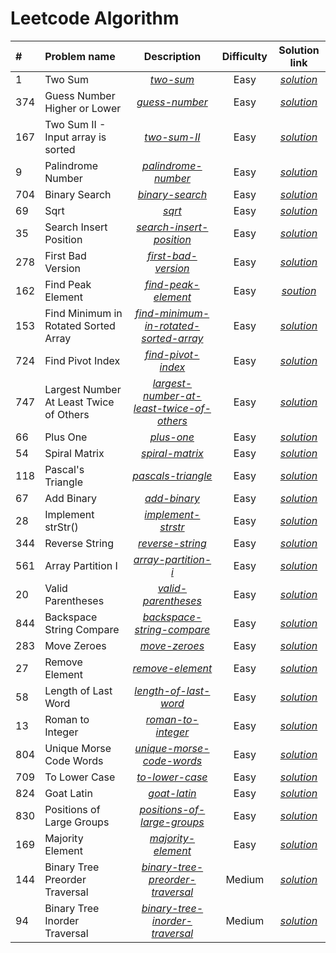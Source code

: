 # Leetcode Algorithm

|   #  | Problem name | Description | Difficulty | Solution link |
| :--- | :----------- | :---------: | :--------: | :-----------: |
|   1  | Two Sum | [*two-sum*](https://leetcode.com/problems/two-sum/) | Easy | [*solution*](https://github.com/Burundu4ek/LeetcodeAlgorithm/tree/master/src/main/java/twoSum) |
|  374 | Guess Number Higher or Lower | [*guess-number*](https://leetcode.com/problems/guess-number-higher-or-lower) | Easy | [*solution*](https://github.com/Burundu4ek/LeetcodeAlgorithm/tree/master/src/main/java/guessNumber) |
|  167 | Two Sum II - Input array is sorted | [*two-sum-II*](https://leetcode.com/problems/two-sum-ii-input-array-is-sorted/) | Easy | [*solution*](https://github.com/Burundu4ek/LeetcodeAlgorithm/tree/master/src/main/java/twoSumII) |
|   9  | Palindrome Number | [*palindrome-number*](https://leetcode.com/problems/palindrome-number/) | Easy | [*solution*](https://github.com/Burundu4ek/LeetcodeAlgorithm/tree/master/src/main/java/palindromeNumber) |
|  704 | Binary Search | [*binary-search*](https://leetcode.com/problems/binary-search/) | Easy | [*solution*](https://github.com/Burundu4ek/LeetcodeAlgorithm/tree/master/src/main/java/binarySearch) |
|  69  | Sqrt | [*sqrt*](https://leetcode.com/problems/sqrtx/) | Easy | [*solution*](https://github.com/Burundu4ek/LeetcodeAlgorithm/tree/master/src/main/java/sqrt) |
|   35 | Search Insert Position | [*search-insert-position*](https://leetcode.com/problems/search-insert-position/) | Easy | [*solution*](https://github.com/Burundu4ek/LeetcodeAlgorithm/tree/master/src/main/java/searchInsert) |
|  278 | First Bad Version | [*first-bad-version*](https://leetcode.com/problems/first-bad-version/) | Easy | [*solution*](https://github.com/Burundu4ek/LeetcodeAlgorithm/tree/master/src/main/java/firstBadVersion) |
|  162 | Find Peak Element | [*find-peak-element*](https://leetcode.com/problems/find-peak-element/) | Easy | [*soution*](https://github.com/Burundu4ek/LeetcodeAlgorithm/tree/master/src/main/java/findPeakElement) |
|  153 | Find Minimum in Rotated Sorted Array | [*find-minimum-in-rotated-sorted-array*](https://leetcode.com/problems/find-minimum-in-rotated-sorted-array/) | Easy | [*solution*](https://github.com/Burundu4ek/LeetcodeAlgorithm/tree/master/src/main/java/findMinimumInRotatedSortedArray) |
|  724 | Find Pivot Index | [*find-pivot-index*](https://leetcode.com/problems/find-pivot-index/) | Easy | [*solution*](https://github.com/Burundu4ek/LeetcodeAlgorithm/tree/master/src/main/java/pivotIndex) |
|  747 | Largest Number At Least Twice of Others | [*largest-number-at-least-twice-of-others*](https://leetcode.com/problems/largest-number-at-least-twice-of-others/) | Easy | [*solution*](https://github.com/Burundu4ek/LeetcodeAlgorithm/tree/master/src/main/java/dominantIndex) |
|   66 | Plus One | [*plus-one*](https://leetcode.com/problems/plus-one/) | Easy | [*solution*](https://github.com/Burundu4ek/LeetcodeAlgorithm/tree/master/src/main/java/plusOne) |
|   54 | Spiral Matrix | [*spiral-matrix*](https://leetcode.com/problems/spiral-matrix/) | Easy | [*solution*](https://github.com/Burundu4ek/LeetcodeAlgorithm/tree/master/src/main/java/spiralOrder) |
|  118 | Pascal's Triangle | [*pascals-triangle*](https://leetcode.com/problems/pascals-triangle/) | Easy | [*solution*](https://github.com/Burundu4ek/LeetcodeAlgorithm/tree/master/src/main/java/pascalsTriangle) |
|   67 | Add Binary | [*add-binary*](https://leetcode.com/problems/add-binary/) | Easy | [*solution*](https://github.com/Burundu4ek/LeetcodeAlgorithm/tree/master/src/main/java/addBinary) |
|   28 | Implement strStr() | [*implement-strstr*](https://leetcode.com/problems/implement-strstr/) | Easy | [*solution*](https://github.com/Burundu4ek/LeetcodeAlgorithm/tree/master/src/main/java/strStr) |
|  344 | Reverse String | [*reverse-string*](https://leetcode.com/problems/reverse-string/) | Easy | [*solution*](https://github.com/Burundu4ek/LeetcodeAlgorithm/tree/master/src/main/java/reverseString) |
|  561 | Array Partition I | [*array-partition-i*](https://leetcode.com/problems/array-partition-i/) | Easy | [*solution*](https://github.com/Burundu4ek/LeetcodeAlgorithm/tree/master/src/main/java/arrayPairSum) |
|   20 | Valid Parentheses | [*valid-parentheses*](https://leetcode.com/problems/valid-parentheses/) | Easy | [*solution*](https://github.com/Burundu4ek/LeetcodeAlgorithm/tree/master/src/main/java/validParentheses) |
|  844 | Backspace String Compare | [*backspace-string-compare*](https://leetcode.com/problems/backspace-string-compare/) | Easy | [*solution*](https://github.com/Burundu4ek/LeetcodeAlgorithm/tree/master/src/main/java/backspaceCompare) |
|  283 | Move Zeroes | [*move-zeroes*](https://leetcode.com/problems/move-zeroes/) | Easy | [*solution*](https://github.com/Burundu4ek/LeetcodeAlgorithm/tree/master/src/main/java/moveZeroes) |
|   27 | Remove Element | [*remove-element*](https://leetcode.com/problems/remove-element/) | Easy | [*solution*](https://github.com/Burundu4ek/LeetcodeAlgorithm/tree/master/src/main/java/removeElement) |
|   58 | Length of Last Word | [*length-of-last-word*](https://leetcode.com/problems/length-of-last-word/) | Easy | [*solution*](https://github.com/Burundu4ek/LeetcodeAlgorithm/tree/master/src/main/java/lengthOfLastWord) |
|   13 | Roman to Integer | [*roman-to-integer*](https://leetcode.com/problems/roman-to-integer/) | Easy | [*solution*](https://github.com/Burundu4ek/LeetcodeAlgorithm/tree/master/src/main/java/romanToInt) |
|  804 | Unique Morse Code Words | [*unique-morse-code-words*](https://leetcode.com/problems/unique-morse-code-words/) | Easy | [*solution*](https://github.com/Burundu4ek/LeetcodeAlgorithm/tree/master/src/main/java/uniqueMorseRepresentations) |
|  709 | To Lower Case | [*to-lower-case*](https://leetcode.com/problems/to-lower-case/) | Easy | [*solution*](https://github.com/Burundu4ek/LeetcodeAlgorithm/tree/master/src/main/java/toLowerCase) |
|  824 | Goat Latin | [*goat-latin*](https://leetcode.com/problems/goat-latin/) | Easy | [*solution*](https://github.com/Burundu4ek/LeetcodeAlgorithm/tree/master/src/main/java/toGoatLatin) |
|  830 | Positions of Large Groups | [*positions-of-large-groups*](https://leetcode.com/problems/positions-of-large-groups/) | Easy | [*solution*](https://github.com/Burundu4ek/LeetcodeAlgorithm/tree/master/src/main/java/largeGroupPositions) |
|  169 | Majority Element | [*majority-element*](https://leetcode.com/problems/majority-element/) | Easy | [*solution*](https://github.com/Burundu4ek/LeetcodeAlgorithm/tree/master/src/main/java/majorityElement) |
|  144 | Binary Tree Preorder Traversal | [*binary-tree-preorder-traversal*](https://leetcode.com/problems/binary-tree-preorder-traversal/) | Medium | [*solution*](https://github.com/Burundu4ek/LeetcodeAlgorithm/tree/master/src/main/java/preorderTraversal) |
|   94 | Binary Tree Inorder Traversal | [*binary-tree-inorder-traversal*](https://leetcode.com/problems/binary-tree-inorder-traversal/) | Medium | [*solution*](https://github.com/Burundu4ek/LeetcodeAlgorithm/tree/master/src/main/java/inorderTraversal) |

